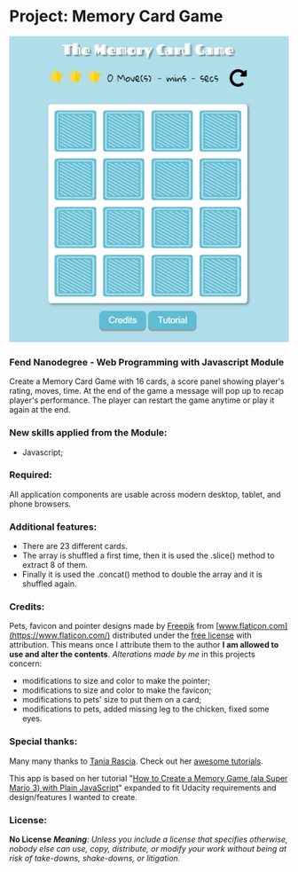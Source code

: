 # Project: Memory Card Game
![screenshot](media/screenshot.PNG)
### Fend Nanodegree - Web Programming with Javascript Module

Create a Memory Card Game with 16 cards, a score panel showing player's rating, moves, time. At the end of the game a message will pop up to recap player's performance.
The player can restart the game anytime or play it again at the end.

### New skills applied from the Module:
* Javascript;
### Required:
All application components are usable across modern desktop, tablet, and phone browsers.
### Additional features:
* There are 23 different cards.
* The array is shuffled a first time, then it is used the .slice() method to extract 8 of them.
* Finally it is used the .concat() method to double the array and it is shuffled again.

### Credits:
Pets, favicon and pointer designs made by [Freepik](http://www.freepik.com/) from [www.flaticon.com](https://www.flaticon.com/) distributed under the [free license](https://file000.flaticon.com/downloads/license/license.pdf) with attribution. This means once I attribute them to the author **I am allowed to use and alter the contents**.
_Alterations made by me_ in this projects concern:
* modifications to size and color to make the pointer;
* modifications to size and color to make the favicon;
* modifications to pets' size to put them on a card;
* modifications to pets, added missing leg to the chicken, fixed some eyes.

### Special thanks:
Many many thanks to [Tania Rascia](https://github.com/taniarascia). Check out her [awesome tutorials](https://www.taniarascia.com/).

This app is based on her tutorial "[How to Create a Memory Game (ala Super Mario 3) with Plain JavaScript](https://www.taniarascia.com/how-to-create-a-memory-game-super-mario-with-plain-javascript/)" expanded to fit Udacity requirements and design/features I wanted to create.

### License:
**No License**
_**Meaning**: Unless you include a license that specifies otherwise, nobody else can use, copy, distribute, or modify your work without being at risk of take-downs, shake-downs, or litigation._
